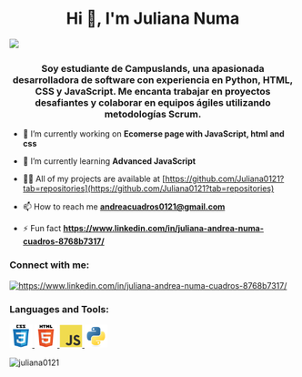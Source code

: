 <h1 align="center">Hi 👋, I'm Juliana Numa</h1>
<img src="https://i.imgur.com/VrDdmGF.png" />

<h3 align="center">Soy estudiante de Campuslands, una apasionada desarrolladora de software con experiencia en Python, HTML, CSS y JavaScript. Me encanta trabajar en proyectos desafiantes y colaborar en equipos ágiles utilizando metodologías Scrum.</h3>

- 🔭 I’m currently working on **Ecomerse page with JavaScript, html and css**

- 🌱 I’m currently learning **Advanced JavaScript**

- 👨‍💻 All of my projects are available at [https://github.com/Juliana0121?tab=repositories](https://github.com/Juliana0121?tab=repositories)

- 📫 How to reach me **andreacuadros0121@gmail.com**

- ⚡ Fun fact **https://www.linkedin.com/in/juliana-andrea-numa-cuadros-8768b7317/**

<h3 align="left">Connect with me:</h3>
<p align="left">
<a href="https://linkedin.com/in/https://www.linkedin.com/in/juliana-andrea-numa-cuadros-8768b7317/" target="blank"><img align="center" src="https://raw.githubusercontent.com/rahuldkjain/github-profile-readme-generator/master/src/images/icons/Social/linked-in-alt.svg" alt="https://www.linkedin.com/in/juliana-andrea-numa-cuadros-8768b7317/" height="30" width="40" /></a>
</p>

<h3 align="left">Languages and Tools:</h3>
<p align="left"> <a href="https://www.w3schools.com/css/" target="_blank" rel="noreferrer"> <img src="https://raw.githubusercontent.com/devicons/devicon/master/icons/css3/css3-original-wordmark.svg" alt="css3" width="40" height="40"/> </a> <a href="https://www.w3.org/html/" target="_blank" rel="noreferrer"> <img src="https://raw.githubusercontent.com/devicons/devicon/master/icons/html5/html5-original-wordmark.svg" alt="html5" width="40" height="40"/> </a> <a href="https://developer.mozilla.org/en-US/docs/Web/JavaScript" target="_blank" rel="noreferrer"> <img src="https://raw.githubusercontent.com/devicons/devicon/master/icons/javascript/javascript-original.svg" alt="javascript" width="40" height="40"/> </a> <a href="https://www.python.org" target="_blank" rel="noreferrer"> <img src="https://raw.githubusercontent.com/devicons/devicon/master/icons/python/python-original.svg" alt="python" width="40" height="40"/> </a> </p>

<p><img align="center" src="https://github-readme-streak-stats.herokuapp.com/?user=juliana0121&" alt="juliana0121" /></p>

